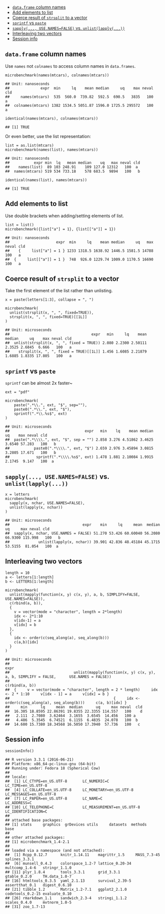 -   [`data.frame` column names](#dataframe-column-names)
-   [Add elements to list](#add-elements-to-list)
-   [Coerce result of `strsplit` to a
    vector](#coerce-result-of-strsplit-to-a-vector)
-   [`sprintf` vs `paste`](#sprintf-vs-paste)
-   [`sapply(..., USE.NAMES=FALSE)` vs.
    `unlist(lapply(...))`](#sapply...-use.namesfalse-vs.-unlistlapply...)
-   [Interleaving two vectors](#interleaving-two-vectors)
-   [Session info](#session-info)

`data.frame` column names
-------------------------

Use `names` not `colnames` to access column names in `data.frames`.

    microbenchmark(names(mtcars), colnames(mtcars))

    ## Unit: nanoseconds
    ##              expr  min     lq    mean median     uq    max neval cld
    ##     names(mtcars)  535  560.0  739.82  592.5  690.5   3835   100   a
    ##  colnames(mtcars) 1382 1534.5 5051.87 1596.0 1725.5 295572   100   a

    identical(names(mtcars), colnames(mtcars))

    ## [1] TRUE

Or even better, use the list representation:

    list = as.list(mtcars)
    microbenchmark(names(list), names(mtcars))

    ## Unit: nanoseconds
    ##           expr min  lq   mean median    uq   max neval cld
    ##    names(list)  89 103 248.91    109 127.0 12312   100  a 
    ##  names(mtcars) 519 534 733.18    578 683.5  9894   100   b

    identical(names(list), names(mtcars))

    ## [1] TRUE

Add elements to list
--------------------

Use double brackets when adding/setting elements of list.

    list = list()
    microbenchmark({list["a"] = 1}, {list[["a"]] = 1})

    ## Unit: nanoseconds
    ##                     expr  min     lq    mean median     uq   max neval cld
    ##    {     list["a"] = 1 } 1233 1318.5 1638.92 1446.5 1581.5 14788   100   a
    ##  {     list[["a"]] = 1 }  748  926.0 1229.74 1009.0 1170.5 16690   100   a

Coerce result of `strsplit` to a vector
---------------------------------------

Take the first element of the list rather than unlisting.

    x = paste(letters[1:3], collapse = ", ")

    microbenchmark(
      unlist(strsplit(x, ", ", fixed=TRUE)),
      strsplit(x, ", ", fixed=TRUE)[[1L]]
    )

    ## Unit: microseconds
    ##                                     expr   min     lq    mean median     uq    max neval cld
    ##  unlist(strsplit(x, ", ", fixed = TRUE)) 2.080 2.2300 2.50111 2.3525 2.6845  6.666   100   a
    ##    strsplit(x, ", ", fixed = TRUE)[[1L]] 1.456 1.6085 2.21879 1.6885 1.8335 17.805   100   a

`sprintf` vs `paste`
--------------------

`sprintf` can be almost 2x faster~

    ext = "pdf"

    microbenchmark(
        paste(".*\\.", ext, "$", sep=""),
        paste0(".*\\.", ext, "$"),
        sprintf(".*\\.%s$", ext)
    )

    ## Unit: microseconds
    ##                                  expr   min    lq    mean median     uq    max neval cld
    ##  paste(".*\\\\.", ext, "$", sep = "") 2.858 3.276 4.51862 3.4625 3.6540 57.283   100   b
    ##           paste0(".*\\\\.", ext, "$") 2.659 2.976 3.45894 3.0815 3.2805 17.671   100   b
    ##            sprintf(".*\\\\.%s$", ext) 1.478 1.881 2.10084 1.9915 2.1745  9.147   100  a

`sapply(..., USE.NAMES=FALSE)` vs. `unlist(lapply(...))`
--------------------------------------------------------

    x = letters
    microbenchmark(
      sapply(x, nchar, USE.NAMES=FALSE),
      unlist(lapply(x, nchar))
    )

    ## Unit: microseconds
    ##                                 expr    min     lq     mean  median      uq     max neval cld
    ##  sapply(x, nchar, USE.NAMES = FALSE) 51.270 53.426 60.60040 56.2080 66.9300 115.998   100   b
    ##             unlist(lapply(x, nchar)) 39.901 42.836 48.45184 45.1715 53.5155  81.054   100  a

Interleaving two vectors
------------------------

    length = 10
    a <- letters[1:length]
    b <- LETTERS[1:length]

    microbenchmark(
      unlist(mapply(function(x, y) c(x, y), a, b, SIMPLIFY=FALSE, USE.NAMES=FALSE)),
      c(rbind(a, b)),
      {
        v = vector(mode = "character", length = 2*length)
        idx <- 2*1:10
        v[idx-1] = a
        v[idx] = b
      },
      {
        idx <- order(c(seq_along(a), seq_along(b)))
        c(a,b)[idx]
      }
    )

    ## Unit: microseconds
    ##                                                                                                               expr
    ##                             unlist(mapply(function(x, y) c(x, y), a, b, SIMPLIFY = FALSE,      USE.NAMES = FALSE))
    ##                                                                                                     c(rbind(a, b))
    ##  {     v = vector(mode = "character", length = 2 * length)     idx <- 2 * 1:10     v[idx - 1] = a     v[idx] = b }
    ##                                               {     idx <- order(c(seq_along(a), seq_along(b)))     c(a, b)[idx] }
    ##     min      lq     mean  median      uq     max neval  cld
    ##  16.305 18.8595 22.86391 19.8355 22.3355 114.557   100    d
    ##   2.111  2.7080  3.62464  3.1655  3.6545  14.456   100 a   
    ##   4.486  5.3545  6.74521  6.1155  6.4835  24.078   100  b  
    ##  14.600 15.7380 18.34568 16.5050 17.3940  57.736   100   c

Session info
------------

    sessionInfo()

    ## R version 3.3.1 (2016-06-21)
    ## Platform: x86_64-pc-linux-gnu (64-bit)
    ## Running under: Fedora 18 (Spherical Cow)
    ## 
    ## locale:
    ##  [1] LC_CTYPE=en_US.UTF-8       LC_NUMERIC=C               LC_TIME=en_US.UTF-8       
    ##  [4] LC_COLLATE=en_US.UTF-8     LC_MONETARY=en_US.UTF-8    LC_MESSAGES=en_US.UTF-8   
    ##  [7] LC_PAPER=en_US.UTF-8       LC_NAME=C                  LC_ADDRESS=C              
    ## [10] LC_TELEPHONE=C             LC_MEASUREMENT=en_US.UTF-8 LC_IDENTIFICATION=C       
    ## 
    ## attached base packages:
    ## [1] stats     graphics  grDevices utils     datasets  methods   base     
    ## 
    ## other attached packages:
    ## [1] microbenchmark_1.4-2.1
    ## 
    ## loaded via a namespace (and not attached):
    ##  [1] Rcpp_0.12.7      knitr_1.14.11    magrittr_1.5     MASS_7.3-45      splines_3.3.1   
    ##  [6] munsell_0.4.3    colorspace_1.2-7 lattice_0.20-34  multcomp_1.4-6   stringr_1.1.0   
    ## [11] plyr_1.8.4       tools_3.3.1      grid_3.3.1       gtable_0.2.0     TH.data_1.0-7   
    ## [16] htmltools_0.3.5  yaml_2.1.13      survival_2.39-5  assertthat_0.1   digest_0.6.10   
    ## [21] tibble_1.2       Matrix_1.2-7.1   ggplot2_2.1.0    codetools_0.2-15 evaluate_0.10   
    ## [26] rmarkdown_1.1    sandwich_2.3-4   stringi_1.1.2    scales_0.4.0     mvtnorm_1.0-5   
    ## [31] zoo_1.7-13
